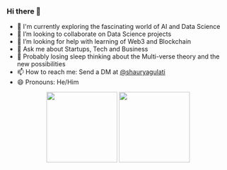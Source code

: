 ### Hi there 👋

- 🔭 I'm currently exploring the fascinating world of AI and Data Science
- 👯 I’m looking to collaborate on Data Science projects
- 🤔 I’m looking for help with learning of Web3 and Blockchain
- 💬 Ask me about Startups, Tech and Business
- 🌙 Probably losing sleep thinking about the Multi-verse theory and the new possibilities
- 📫 How to reach me: Send a DM at [@shauryagulati](https://www.linkedin.com/in/shauryagulati)
- 😄 Pronouns: He/Him

<p align=center>
    <img height=160 align="center" src="https://github-readme-stats.vercel.app/api?username=vatsalkul&show_icons=true&theme=gruvbox">
    <img height=160 align="center" src="https://github-readme-stats.vercel.app/api/top-langs/?username=vatsalkul&layout=compact&theme=gruvbox">
</p>
